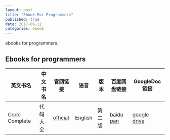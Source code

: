 ```yaml
---
layout: post 
title: "Ebook For Programmers"
published: true
date: 2017-06-12
categories: ebook
---
```


ebooks for programmers.

## Ebooks for programmers 

|英文书名|中文书名|官网链接|语言|版本|百度网盘链接|GoogleDoc链接
|---------|--------|-|-|-|--|--|
|Code Complete |代码大全|[official](http://www.stevemcconnell.com/cc.htm)|English|第二版|[baidu pan](http://pan.baidu.com/s/1gfrFzsZ)|[google drive](https://drive.google.com/file/d/0B7PHKasLIbFbSWMxSmpnZlJ3R2M/view?usp=sharing)
